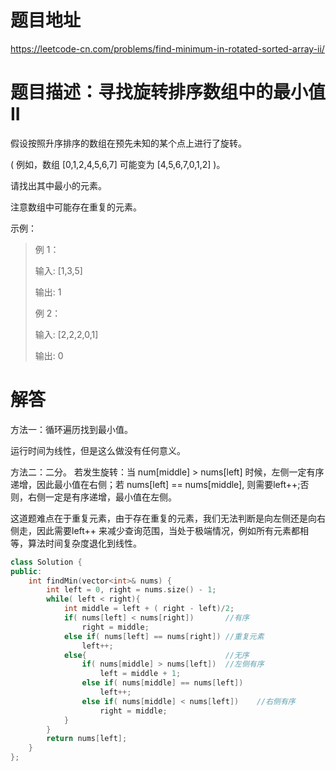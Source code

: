 # 题目地址

https://leetcode-cn.com/problems/find-minimum-in-rotated-sorted-array-ii/

# 题目描述：寻找旋转排序数组中的最小值II

假设按照升序排序的数组在预先未知的某个点上进行了旋转。

( 例如，数组 [0,1,2,4,5,6,7] 可能变为 [4,5,6,7,0,1,2] )。

请找出其中最小的元素。

注意数组中可能存在重复的元素。

示例：
>例 1：
>
>输入: [1,3,5]
>
>输出: 1
>
>例 2：
>
>输入: [2,2,2,0,1]
>
>输出: 0


# 解答
方法一：循环遍历找到最小值。

运行时间为线性，但是这么做没有任何意义。

方法二：二分。
若发生旋转：当 num[middle] > nums[left] 时候，左侧一定有序递增，因此最小值在右侧；若 nums[left] == nums[middle], 则需要left++;否则，右侧一定是有序递增，最小值在左侧。

这道题难点在于重复元素，由于存在重复的元素，我们无法判断是向左侧还是向右侧走，因此需要left++ 来减少查询范围，当处于极端情况，例如所有元素都相等，算法时间复杂度退化到线性。

```cpp
class Solution {
public:
    int findMin(vector<int>& nums) {
        int left = 0, right = nums.size() - 1;
        while( left < right){
            int middle = left + ( right - left)/2;
            if( nums[left] < nums[right])       //有序
                right = middle;
            else if( nums[left] == nums[right]) //重复元素
                left++;
            else{                               //无序
                if( nums[middle] > nums[left])  //左侧有序
                    left = middle + 1;
                else if( nums[middle] == nums[left])
                    left++;
                else if( nums[middle] < nums[left])    //右侧有序
                    right = middle;
            }
        }
        return nums[left];
    }
};
```
